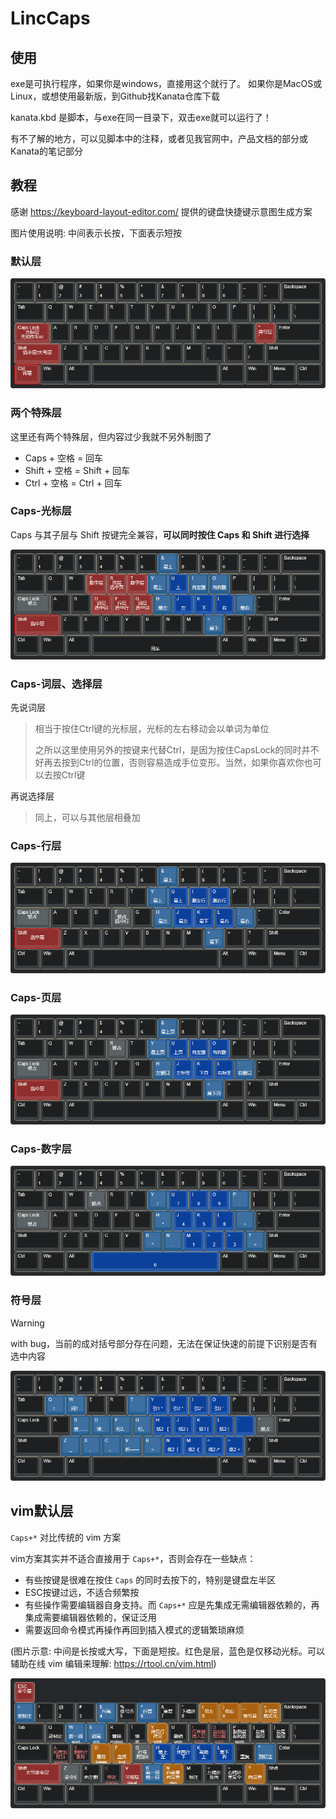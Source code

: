 # LincCaps

## 使用

exe是可执行程序，如果你是windows，直接用这个就行了。
如果你是MacOS或Linux，或想使用最新版，到Github找Kanata仓库下载

kanata.kbd 是脚本，与exe在同一目录下，双击exe就可以运行了！

有不了解的地方，可以见脚本中的注释，或者见我官网中，产品文档的部分或Kanata的笔记部分

## 教程

感谢 https://keyboard-layout-editor.com/ 提供的键盘快捷键示意图生成方案

图片使用说明: 中间表示长按，下面表示短按

### 默认层

![](./assets/keyboard-layout-default.png)

### 两个特殊层

这里还有两个特殊层，但内容过少我就不另外制图了

- Caps + 空格 = 回车
- Shift + 空格 = Shift + 回车
- Ctrl + 空格 = Ctrl + 回车

### Caps-光标层

Caps 与其子层与 Shift 按键完全兼容，**可以同时按住 Caps 和 Shift 进行选择**

![](./assets/keyboard-layout-cursor.png)

### Caps-词层、选择层

先说词层

> 相当于按住Ctrl键的光标层，光标的左右移动会以单词为单位
> 
> 之所以这里使用另外的按键来代替Ctrl，是因为按住CapsLock的同时并不好再去按到Ctrl的位置，否则容易造成手位变形。当然，如果你喜欢你也可以去按Ctrl键

再说选择层

> 同上，可以与其他层相叠加

### Caps-行层

![](./assets/keyboard-layout-line.png)

### Caps-页层

![](./assets/keyboard-layout-page.png)

### Caps-数字层

![](./assets/keyboard-layout-num.png)

### 符号层

> [!warning]
> with bug，当前的成对括号部分存在问题，无法在保证快速的前提下识别是否有选中内容

![](./assets/keyboard-layout-sign.png)

## vim默认层

`Caps+*` 对比传统的 vim 方案

vim方案其实并不适合直接用于 `Caps+*`，否则会存在一些缺点：

- 有些按键是很难在按住 `Caps` 的同时去按下的，特别是键盘左半区
- ESC按键过远，不适合频繁按
- 有些操作需要编辑器自身支持。而 `Caps+*` 应是先集成无需编辑器依赖的，再集成需要编辑器依赖的，保证泛用
- 需要返回命令模式再操作再回到插入模式的逻辑繁琐麻烦

(图片示意: 中间是长按或大写，下面是短按。红色是层，蓝色是仅移动光标。可以辅助在线 vim 编辑来理解: https://rtool.cn/vim.html)

![](./assets/keyboard-layout-vim.png)
